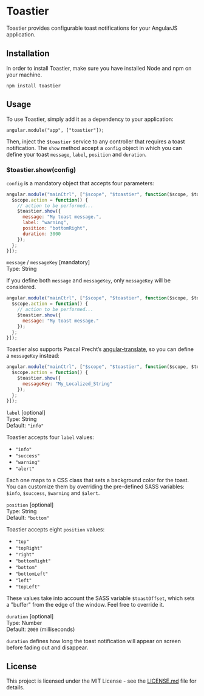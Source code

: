 # Toastier

Toastier provides configurable toast notifications for your AngularJS application.

## Installation

In order to install Toastier, make sure you have installed Node and npm on your machine.

```
npm install toastier
```

## Usage

To use Toastier, simply add it as a dependency to your application:

```
angular.module("app", ["toastier"]);
```

Then, inject the `$toastier` service to any controller that requires a toast notification. The `show` method accept a `config` object in which you can define your toast `message`, `label`, `position` and `duration`.

### $toastier.show(config)

`config` is a mandatory object that accepts four parameters:

```javascript
angular.module("mainCtrl", ["$scope", "$toastier", function($scope, $toastier) {
  $scope.action = function() {
    // action to be performed...
    $toastier.show({
      message: "My toast message.",
      label: "warning",
      position: "bottomRight",
      duration: 3000
    });
  };
}]);
```

`message` / `messageKey` [mandatory]  
Type: String

If you define both `message` and `messageKey`, only `messageKey` will be considered.

```javascript
angular.module("mainCtrl", ["$scope", "$toastier", function($scope, $toastier) {
  $scope.action = function() {
    // action to be performed...
    $toastier.show({
      message: "My toast message."
    });
  };
}]);
```

Toastier also supports Pascal Precht&#8217;s <a href="https://angular-translate.github.io/" target="_blank">angular-translate</a>, so you can define a `messageKey` instead:

```javascript
angular.module("mainCtrl", ["$scope", "$toastier", function($scope, $toastier) {
  $scope.action = function() {
    $toastier.show({
      messageKey: "My_Localized_String"
    });
  };
}]);
```

`label` [optional]  
Type: String  
Default: `"info"`

Toastier accepts four `label` values:
- `"info"`
- `"success"`
- `"warning"`
- `"alert"`

Each one maps to a CSS class that sets a background color for the toast. You can customize them by overriding the pre-defined SASS variables: `$info`, `$success`, `$warning` and `$alert`.

`position` [optional]  
Type: String  
Default: `"bottom"`

Toastier accepts eight `position` values:
- `"top"`
- `"topRight"`
- `"right"`
- `"bottomRight"`
- `"bottom"`
- `"bottomLeft"`
- `"left"`
- `"topLeft"`

These values take into account the SASS variable `$toastOffset`, which sets a "buffer" from the edge of the window. Feel free to override it.

`duration` [optional]  
Type: Number  
Default: `2000` (milliseconds)

`duration` defines how long the toast notification will appear on screen before fading out and disappear.

## License

This project is licensed under the MIT License - see the [LICENSE.md](LICENSE.md) file for details.
